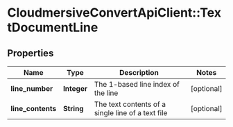 # CloudmersiveConvertApiClient::TextDocumentLine

## Properties
Name | Type | Description | Notes
------------ | ------------- | ------------- | -------------
**line_number** | **Integer** | The 1-based line index of the line | [optional] 
**line_contents** | **String** | The text contents of a single line of a text file | [optional] 


